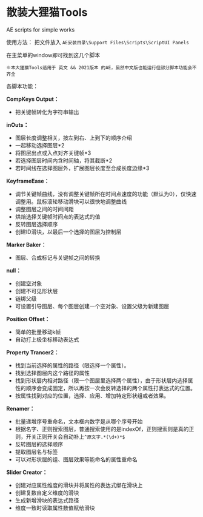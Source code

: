 # 散装大狸猫Tools
AE scripts for simple works

使用方法：
把文件放入
`AE安装目录\Support Files\Scripts\ScriptUI Panels`

在主菜单的window即可找到这几个脚本

    ※本大狸猫Tools适用于 英文 && 2021版本 的AE，虽然中文版也能运行但部分脚本功能会不齐全

各脚本功能：

**CompKeys Output：**
 - 把关键帧转化为字符串输出

**inOuts：**
 - 图层长度调整相关，按左到右、上到下的顺序介绍
 - 一起移动选择图层*2
 - 将图层出点或入点对齐关键帧*3
 - 若选择图层时间内含时间轴，将其截断*2
 - 若时间线在选择图层外，扩展图层长度至合成长度边缘*3

**KeyframeEase：**
 - 调节关键帧曲线，没有调整关键帧所在时间点速度的功能（默认为0），仅快速调整用。鼠标滚轮移动滑块可以很快地调整曲线
 - 调整图层之间的时间间距
 - 烘焙选择关键帧时间点的表达式的值
 - 反转图层选择顺序
 - 创建ID滑块，以最后一个选择的图层为控制层

**Marker Baker：**
 - 图层、合成标记与关键帧之间的转换

**null：**
 - 创建空对象
 - 创建不可见形状层
 - 链绑父级
 - 可设置引导图层、每个图层创建一个空对象、设置父级为新建图层

**Position Offset：**
 - 简单的批量移动k帧
 - 自动打上极坐标移动表达式

**Property Trancer2：**
 - 找到当前选择的属性的路径（限选择一个属性）。
 - 找到选择图层内这个路径的属性
 - 找到形状层内相对路径（限一个图层里选择两个属性），由于形状层内选择属性的顺序会变成固定，所以再按一次会反转选择的两个属性打表达式的位置。
 - 按属性找到对应的位置，选择、应用、增加特定形状组或者效果。

**Renamer：**
 - 批量递增序号重命名，文本框内数字是从哪个序号开始
 - 根据名字、正则搜索图层，普通搜索使用的是indexOf，正则搜索则是真的正则，开关正则开关会自动补上`^原文字.*(\d+)*$`
 - 反转图层的选择顺序
 - 提取图层名与标签
 - 可以对形状层的组、图层效果等能命名的属性重命名

**Slider Creator：**
 - 创建对应属性维度的滑块并将属性的表达式绑在滑块上
 - 创建复数自定义维度的滑块
 - 生成新增滑块的表达式路径
 - 维度一致时读取属性数值赋给滑块
